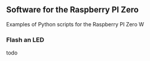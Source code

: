 ## Software for the Raspberry PI Zero
Examples of Python scripts for the Raspberry PI Zero W


### Flash an LED

todo
